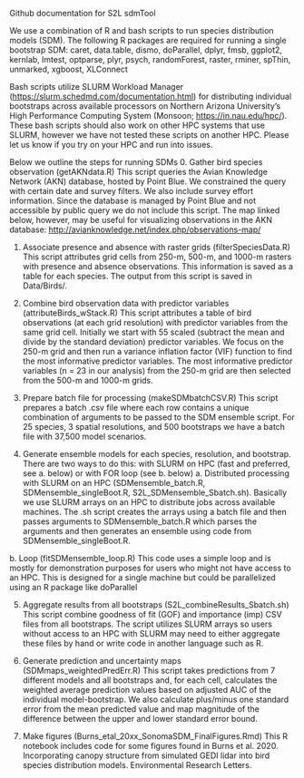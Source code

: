 Github documentation for S2L sdmTool

We use a combination of R and bash scripts to run species distribution models (SDM). 
The following R packages are required for running a single bootstrap SDM:
caret, data.table, dismo, doParallel, dplyr, fmsb, ggplot2, kernlab, lmtest, optparse, plyr, psych, randomForest, raster, rminer, spThin, unmarked, xgboost, XLConnect 


Bash scripts utilize SLURM Workload Manager (https://slurm.schedmd.com/documentation.html) for distributing individual bootstraps across available processors on Northern Arizona University’s High Performance Computing System (Monsoon; https://in.nau.edu/hpc/). These bash scripts should also work on other HPC systems that use SLURM, however we have not tested these scripts on another HPC. Please let us know if you try on your HPC and run into issues. 


Below we outline the steps for running SDMs
0. Gather bird species observation (getAKNdata.R)
This script queries the Avian Knowledge Network (AKN) database, hosted by Point Blue. We constrained the query with certain date and survey filters. We also include survey effort information. Since the database is managed by Point Blue and not accessible by public query we do not include this script. The map linked below, however, may be useful for visualizing observations in the AKN database:
http://avianknowledge.net/index.php/observations-map/
 
 
1. Associate presence and absence with raster grids (filterSpeciesData.R)
This script attributes grid cells from 250-m, 500-m, and 1000-m rasters with presence and absence observations. This information is saved as a table for each species. The output from this script is saved in Data/Birds/.


2. Combine bird observation data with predictor variables (attributeBirds_wStack.R)
This script attributes a table of bird observations (at each grid resolution) with predictor variables from the same grid cell. Initially we start with 55 scaled (subtract the mean and divide by the standard deviation) predictor variables. We focus on the 250-m grid and then run a variance inflation factor (VIF) function to find the most informative predictor variables. The most informative predictor variables (n = 23 in our analysis) from the 250-m grid are then selected from the 500-m and 1000-m grids.  


3. Prepare batch file for processing (makeSDMbatchCSV.R)
This script prepares a batch .csv file where each row contains a unique combination of arguments to be passed to the SDM ensemble script. For 25 species, 3 spatial resolutions, and 500 bootstraps we have a batch file with 37,500 model scenarios. 


4. Generate ensemble models for each species, resolution, and bootstrap. There are two ways to do this: with SLURM on HPC (fast and preferred, see a. below) or with FOR loop (see b. below) 
a. Distributed processing with SLURM on an HPC (SDMensemble_batch.R,  SDMensemble_singleBoot.R, S2L_SDMensemble_Sbatch.sh).
Basically we use SLURM arrays on an HPC to distribute jobs across available machines. The .sh script creates the arrays using a batch file and then passes arguments to SDMensemble_batch.R which parses the arguments and then generates an ensemble using code from SDMensemble_singleBoot.R.

b. Loop (fitSDMensemble_loop.R)
This code uses a simple loop and is mostly for demonstration purposes for users who might not have access to an HPC. This is designed for a single machine but could be parallelized using an R package like doParallel


5. Aggregate results from all bootstraps (S2L_combineResults_Sbatch.sh)
This script combine goodness of fit (GOF) and importance (imp) CSV files from all bootstraps. The script utilizes SLURM arrays so users without access to an HPC with SLURM may need to either aggregate these files by hand or write code in another language such as R.  


6. Generate prediction and uncertainty maps (SDMmaps_weightedPredErr.R)
This script takes predictions from 7 different models and all bootstraps and, for each cell, calculates the weighted average prediction values based on adjusted AUC of the individual model-bootstrap. We also calculate plus/minus one standard error from the mean predicted value and map magnitude of the difference between the upper and lower standard error bound. 


7. Make figures (Burns_etal_20xx_SonomaSDM_FinalFigures.Rmd)
This R notebook includes code for some figures found in Burns et al. 2020. Incorporating canopy structure from simulated GEDI lidar into bird species distribution models. Environmental Research Letters.
